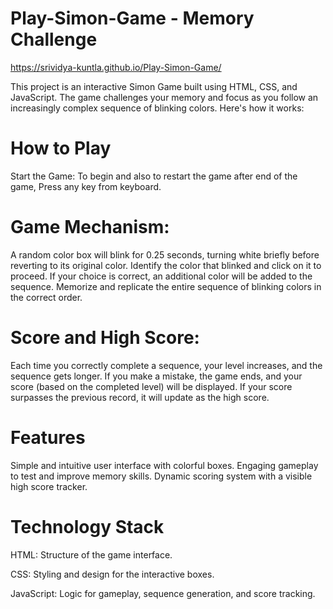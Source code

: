 # Play-Simon-Game - Memory Challenge 

https://srividya-kuntla.github.io/Play-Simon-Game/

This project is an interactive Simon Game built using HTML, CSS, and JavaScript. The game challenges your memory and focus as you follow an increasingly complex sequence of blinking colors. Here's how it works:

# How to Play
Start the Game:
To begin and also to restart the game after end of the game, Press any key from keyboard.

# Game Mechanism:

A random color box will blink for 0.25 seconds, turning white briefly before reverting to its original color.
Identify the color that blinked and click on it to proceed.
If your choice is correct, an additional color will be added to the sequence.
Memorize and replicate the entire sequence of blinking colors in the correct order.

# Score and High Score:

Each time you correctly complete a sequence, your level increases, and the sequence gets longer.
If you make a mistake, the game ends, and your score (based on the completed level) will be displayed.
If your score surpasses the previous record, it will update as the high score.

# Features

Simple and intuitive user interface with colorful boxes.
Engaging gameplay to test and improve memory skills.
Dynamic scoring system with a visible high score tracker.

# Technology Stack

HTML: Structure of the game interface.

CSS: Styling and design for the interactive boxes.

JavaScript: Logic for gameplay, sequence generation, and score tracking.
